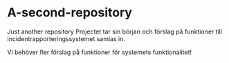 # A-second-repository
Just another repository
Projectet tar sin början och förslag på funktioner till incidentrapporteringssystemet samlas in.

Vi behöver fler förslag på funktioner för systemets funktionalitet!
